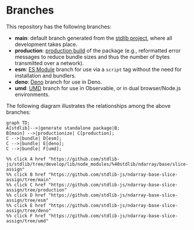 <!--

@license Apache-2.0

Copyright (c) 2022 The Stdlib Authors.

Licensed under the Apache License, Version 2.0 (the "License");
you may not use this file except in compliance with the License.
You may obtain a copy of the License at

    http://www.apache.org/licenses/LICENSE-2.0

Unless required by applicable law or agreed to in writing, software
distributed under the License is distributed on an "AS IS" BASIS,
WITHOUT WARRANTIES OR CONDITIONS OF ANY KIND, either express or implied.
See the License for the specific language governing permissions and
limitations under the License.

-->

# Branches

This repository has the following branches:

-   **main**: default branch generated from the [stdlib project][stdlib-url], where all development takes place.
-   **production**: [production build][production-url] of the package (e.g., reformatted error messages to reduce bundle sizes and thus the number of bytes transmitted over a network).
-   **esm**: [ES Module][esm-url] branch for use via a `script` tag without the need for installation and bundlers.
-   **deno**: [Deno][deno-url] branch for use in Deno.
-   **umd**: [UMD][umd-url] branch for use in Observable, or in dual browser/Node.js environments.

The following diagram illustrates the relationships among the above branches:

```mermaid
graph TD;
A[stdlib]-->|generate standalone package|B;
B[main] -->|productionize| C[production];
C -->|bundle| D[esm];
C -->|bundle| E[deno];
C -->|bundle| F[umd];

%% click A href "https://github.com/stdlib-js/stdlib/tree/develop/lib/node_modules/%40stdlib/ndarray/base/slice-assign"
%% click B href "https://github.com/stdlib-js/ndarray-base-slice-assign/tree/main"
%% click C href "https://github.com/stdlib-js/ndarray-base-slice-assign/tree/production"
%% click D href "https://github.com/stdlib-js/ndarray-base-slice-assign/tree/esm"
%% click E href "https://github.com/stdlib-js/ndarray-base-slice-assign/tree/deno"
%% click F href "https://github.com/stdlib-js/ndarray-base-slice-assign/tree/umd"
```

[stdlib-url]: https://github.com/stdlib-js/stdlib/tree/develop/lib/node_modules/%40stdlib/ndarray/base/slice-assign
[production-url]: https://github.com/stdlib-js/ndarray-base-slice-assign/tree/production
[deno-url]: https://github.com/stdlib-js/ndarray-base-slice-assign/tree/deno
[umd-url]: https://github.com/stdlib-js/ndarray-base-slice-assign/tree/umd
[esm-url]: https://github.com/stdlib-js/ndarray-base-slice-assign/tree/esm